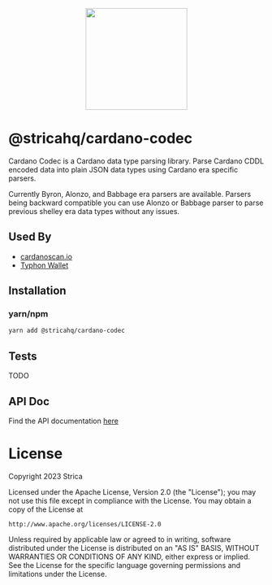 <p align="center">
  <a href="https://strica.io/" target="_blank">
    <img src="https://docs.strica.io/images/logo.png" width="200">
  </a>
</p>

# @stricahq/cardano-codec
Cardano Codec is a Cardano data type parsing library. Parse Cardano CDDL encoded data into plain JSON data types using Cardano era specific parsers.

Currently Byron, Alonzo, and Babbage era parsers are available. Parsers being backward compatible you can use Alonzo or Babbage parser to parse previous shelley era data types without any issues.

## Used By
- [cardanoscan.io](https://cardanoscan.io)
- [Typhon Wallet](https://typhonwallet.io)

## Installation

### yarn/npm

```sh
yarn add @stricahq/cardano-codec
```

## Tests
TODO

## API Doc
Find the API documentation [here](https://docs.strica.io/lib/cardano-codec)

# License
Copyright 2023 Strica

Licensed under the Apache License, Version 2.0 (the "License");
you may not use this file except in compliance with the License.
You may obtain a copy of the License at

    http://www.apache.org/licenses/LICENSE-2.0

Unless required by applicable law or agreed to in writing, software
distributed under the License is distributed on an "AS IS" BASIS,
WITHOUT WARRANTIES OR CONDITIONS OF ANY KIND, either express or implied.
See the License for the specific language governing permissions and
limitations under the License.